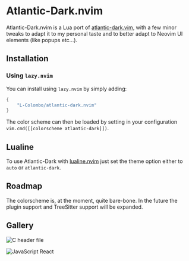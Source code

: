 # Atlantic-Dark.nvim

Atlantic-Dark.nvim is a Lua port of [atlantic-dark.vim](https://github.com/sfi0zy/atlantic-dark.vim), with a few minor tweaks to adapt it to my personal taste and to better adapt to Neovim UI elements (like popups etc...).

## Installation

### Using `lazy.nvim`

You can install using `lazy.nvim` by simply adding:

```lua
{
    "L-Colombo/atlantic-dark.nvim"
}
```

The color scheme can then be loaded by setting in your configuration `vim.cmd([[colorscheme atlantic-dark]])`.

## Lualine

To use Atlantic-Dark with [lualine.nvim](https://github.com/nvim-lualine/lualine.nvim) just set the theme option either to `auto` or `atlantic-dark`.

## Roadmap

The colorscheme is, at the moment, quite bare-bone. In the future the plugin support and TreeSitter support will be expanded.

## Gallery

![C header file](./assets/c.png "C header file")

![JavaScript React](./assets/react.png "JavaScript React")

